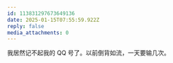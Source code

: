 ```yaml
---
id: 113831297673649136
date: 2025-01-15T07:55:59.922Z
reply: false
media_attachments: 0
---
```


我居然记不起我的 QQ 号了。以前倒背如流，一天要输几次。


